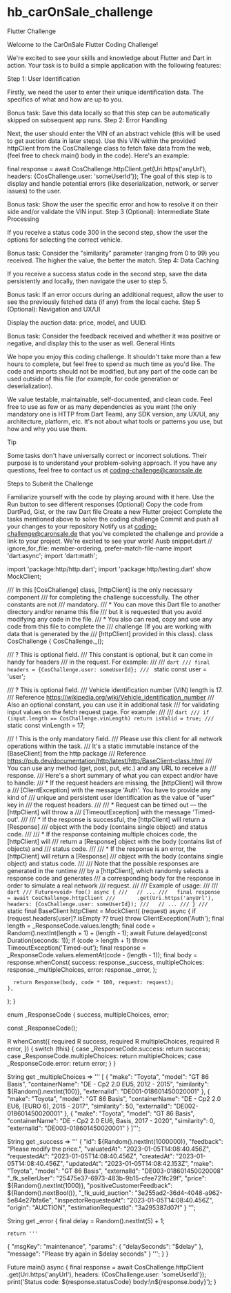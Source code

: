 # hb_carOnSale_challenge

Flutter Challenge

Welcome to the CarOnSale Flutter Coding Challenge!

We're excited to see your skills and knowledge about Flutter and Dart in action. Your task is to build a simple application with the following features:

Step 1: User Identification

Firstly, we need the user to enter their unique identification data. The specifics of what and how are up to you.

Bonus task: Save this data locally so that this step can be automatically skipped on subsequent app runs.
Step 2: Error Handling

Next, the user should enter the VIN of an abstract vehicle (this will be used to get auction data in later steps). Use this VIN within the provided httpClient from the CosChallenge class to fetch fake data from the web, (feel free to check main() body in the code). Here's an example:

final response = await CosChallenge.httpClient.get(Uri.https('anyUrl'), headers: {CosChallenge.user: 'someUserId'});
The goal of this step is to display and handle potential errors (like deserialization, network, or server issues) to the user.

Bonus task: Show the user the specific error and how to resolve it on their side and/or validate the VIN input.
Step 3 (Optional): Intermediate State Processing

If you receive a status code 300 in the second step, show the user the options for selecting the correct vehicle.

Bonus task: Consider the "similarity" parameter (ranging from 0 to 99) you received. The higher the value, the better the match.
Step 4: Data Caching

If you receive a success status code in the second step, save the data persistently and locally, then navigate the user to step 5.

Bonus task: If an error occurs during an additional request, allow the user to see the previously fetched data (if any) from the local cache.
Step 5 (Optional): Navigation and UX/UI

Display the auction data: price, model, and UUID.

Bonus task: Consider the feedback received and whether it was positive or negative, and display this to the user as well.
General Hints

We hope you enjoy this coding challenge. It shouldn't take more than a few hours to complete, but feel free to spend as much time as you'd like. The code and imports should not be modified, but any part of the code can be used outside of this file (for example, for code generation or deserialization).

We value testable, maintainable, self-documented, and clean code. Feel free to use as few or as many dependencies as you want (the only mandatory one is HTTP from Dart Team), any SDK version, any UX/UI, any architecture, platform, etc. It's not about what tools or patterns you use, but how and why you use them.

Tip

Some tasks don't have universally correct or incorrect solutions. Their purpose is to understand your problem-solving approach.
If you have any questions, feel free to contact us at coding-challenge@caronsale.de

Steps to Submit the Challenge

Familiarize yourself with the code by playing around with it here. Use the Run button to see different responses (Optional)
Copy the code from DartPad, Gist, or the raw Dart file
Create a new Flutter project
Complete the tasks mentioned above to solve the coding challenge
Commit and push all your changes to your repository
Notify us at coding-challenge@caronsale.de that you've completed the challenge and provide a link to your project. We're excited to see your work! Ausb
snippet.dart
// ignore_for_file: member-ordering, prefer-match-file-name
import 'dart:async';
import 'dart:math';

import 'package:http/http.dart';
import 'package:http/testing.dart' show MockClient;

/// In this [CosChallenge] class, [httpClient] is the only necessary component
/// for completing the challenge successfully. The other constants are not
/// mandatory.
/// * You can move this Dart file to another directory and/or rename this file
/// but it is requested that you avoid modifying any code in the file.
/// * You also can read, copy and use any code from this file to complete the
/// challenge (If you are working with data that is generated by the
/// [httpClient] provided in this class).
class CosChallenge {
  CosChallenge._();

  /// ? This is optional field.
  /// This constant is optional, but it can come in handy for headers
  /// in the request. For example:
  ///
  /// ```dart
  /// final headers = {CosChallenge.user: someUserId};
  /// ```
  static const user = 'user';

  /// ? This is optional field.
  /// Vehicle identification number (VIN) length is 17.
  /// Reference https://wikipedia.org/wiki/Vehicle_identification_number
  /// Also an optional constant, you can use it in additional task
  /// for validating input values on the fetch request page. For example:
  ///
  /// ```dart
  /// if (input.length == CosChallenge.vinLength) return isValid = true;
  /// ```
  static const vinLength = 17;

  /// ! This is the only mandatory field.
  /// Please use this client for all network operations within the task.
  /// It's a static immutable instance of the [BaseClient] from the http package
  /// Reference https://pub.dev/documentation/http/latest/http/BaseClient-class.html
  /// You can use any method (get, post, put, etc.) and any URL to receive a
  /// response.
  /// Here's a short summary of what you can expect and/or have to handle:
  /// * If the request headers are missing, the [httpClient] will throw a
  /// [ClientException] with the message 'Auth'. You have to provide any kind of
  /// unique and persistent user identification as the value of "user" key in
  /// the request headers.
  ///
  /// * Request can be timed out — the [httpClient] will throw a
  /// [TimeoutException] with the message 'Timed-out'.
  ///
  /// * If the response is successful, the [httpClient] will return a [Response]
  ///   object with the body (contains single object) and status code.
  ///
  /// * If the response containing multiple choices code, the [httpClient] will
  /// return a [Response] object with the body (contains list of objects) and
  /// status code.
  ///
  /// * If the response is an error, the [httpClient] will return a [Response]
  /// object with the body (contains single object) and status code.
  ///
  /// Note that the possible responses are generated in the runtime
  /// by a [httpClient], which randomly selects a response code and generates
  /// a corresponding body for the response in order to simulate a real network
  /// request.
  ///
  /// Example of usage:
  ///
  /// ```dart
  /// Future<void> foo() async {
  ///   // ...
  ///   final response = await CosChallenge.httpClient
  ///       .get(Uri.https('anyUrl'), headers: {CosChallenge.user: someUserId});
  ///   // ...
  /// }
  /// ```
  static final BaseClient httpClient = MockClient(
    (request) async {
      if (request.headers[user]?.isEmpty ?? true) throw ClientException('Auth');
      final length = _ResponseCode.values.length;
      final code = Random().nextInt(length + 1) + (length - 1);
      await Future<void>.delayed(const Duration(seconds: 1));
      if (code > length + 1) throw TimeoutException('Timed-out');
      final response = _ResponseCode.values.elementAt(code - (length - 1));
      final body = response.whenConst(
        success: response._success,
        multipleChoices: response._multipleChoices,
        error: response._error,
      );

      return Response(body, code * 100, request: request);
    },
  );
}

enum _ResponseCode {
  success,
  multipleChoices,
  error;

  const _ResponseCode();

  R whenConst<R>({
    required R success,
    required R multipleChoices,
    required R error,
  }) {
    switch (this) {
      case _ResponseCode.success:
        return success;
      case _ResponseCode.multipleChoices:
        return multipleChoices;
      case _ResponseCode.error:
        return error;
    }
  }

  String get _multipleChoices => '''
[
    {
        "make": "Toyota",
        "model": "GT 86 Basis",
        "containerName": "DE - Cp2 2.0 EU5, 2012 - 2015",
        "similarity": ${Random().nextInt(100)},
        "externalId": "DE001-018601450020001"
    },
    {
        "make": "Toyota",
        "model": "GT 86 Basis",
        "containerName": "DE - Cp2 2.0 EU6, (EURO 6), 2015 - 2017",
        "similarity": 50,
        "externalId": "DE002-018601450020001"
    },
    {
        "make": "Toyota",
        "model": "GT 86 Basis",
        "containerName": "DE - Cp2 2.0 EU6, Basis, 2017 - 2020",
        "similarity": 0,
        "externalId": "DE003-018601450020001"
    }
]''';

  String get _success => '''
{
      "id": ${Random().nextInt(1000000)},
      "feedback": "Please modify the price.",
      "valuatedAt": "2023-01-05T14:08:40.456Z",
      "requestedAt": "2023-01-05T14:08:40.456Z",
      "createdAt": "2023-01-05T14:08:40.456Z",
      "updatedAt": "2023-01-05T14:08:42.153Z",
      "make": "Toyota",
      "model": "GT 86 Basis",
      "externalId": "DE003-018601450020008"
      "_fk_sellerUser": "25475e37-6973-483b-9b15-cfee721fc29f",
      "price": ${Random().nextInt(1000)},
      "positiveCustomerFeedback": ${Random().nextBool()},
      "_fk_uuid_auction": "3e255ad2-36d4-4048-a962-5e84e27bfa6e",
      "inspectorRequestedAt": "2023-01-05T14:08:40.456Z",
      "origin": "AUCTION",
      "estimationRequestId": "3a295387d07f"
    }
''';

  String get _error {
    final delay = Random().nextInt(5) + 1;

    return '''
  {
  "msgKey": "maintenance",
  "params": { "delaySeconds": "$delay" },
  "message": "Please try again in $delay seconds"
  }
  ''';
  }
}

Future<void> main() async {
  final response = await CosChallenge.httpClient
      .get(Uri.https('anyUrl'), headers: {CosChallenge.user: 'someUserId'});
  print('Status code: ${response.statusCode} body:\n${response.body}');
}
